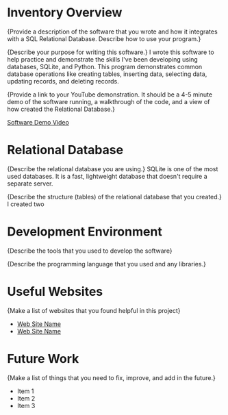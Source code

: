 # Inventory Overview

{Provide a description of the software that you wrote and how it integrates with a SQL Relational Database. Describe how to use your program.}

{Describe your purpose for writing this software.}
I wrote this software to help practice and demonstrate the skills I've been developing using databases, SQLite, and Python. This program demonstrates common database operations like creating tables, inserting data, selecting data, updating records, and deleting records.

{Provide a link to your YouTube demonstration. It should be a 4-5 minute demo of the software running, a walkthrough of the code, and a view of how created the Relational Database.}

[Software Demo Video](http://youtube.link.goes.here)

# Relational Database

{Describe the relational database you are using.}
SQLite is one of the most used databases. It is a fast, lightweight database that doesn't require a separate server.

{Describe the structure (tables) of the relational database that you created.}
I created two 

# Development Environment

{Describe the tools that you used to develop the software}

{Describe the programming language that you used and any libraries.}

# Useful Websites

{Make a list of websites that you found helpful in this project}

- [Web Site Name](http://url.link.goes.here)
- [Web Site Name](http://url.link.goes.here)

# Future Work

{Make a list of things that you need to fix, improve, and add in the future.}

- Item 1
- Item 2
- Item 3
